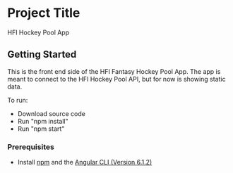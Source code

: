 ﻿# Project Title

HFI Hockey Pool App

## Getting Started

This is the front end side of the HFI Fantasy Hockey Pool App.  The app is meant to connect to the HFI Hockey Pool API, but for now is showing static data.

To run:  
* Download source code
* Run "npm install"
* Run "npm start"

### Prerequisites

* Install [npm](https://www.npmjs.com/get-npm)  and the [Angular CLI (Version 6.1.2) ](https://www.npmjs.com/package/@angular/cli/v/6.1.2)
